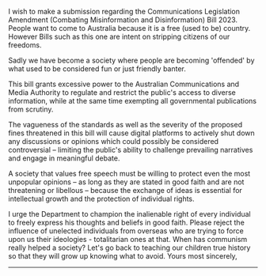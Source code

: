 I wish to make a submission regarding the Communications Legislation Amendment (Combating Misinformation and
Disinformation) Bill 2023. People want to come to Australia because it is a free (used to be) country. However Bills such as this
one are intent on stripping citizens of our freedoms.

Sadly we have become a society where people are becoming 'offended' by what used to be considered fun or just friendly
banter.

This bill grants excessive power to the Australian Communications and Media Authority to regulate and restrict the public's
access to diverse information, while at the same time exempting all governmental publications from scrutiny.

The vagueness of the standards as well as the severity of the proposed fines threatened in this bill will cause digital platforms to
actively shut down any discussions or opinions which could possibly be considered controversial – limiting the public's ability to
challenge prevailing narratives and engage in meaningful debate.

A society that values free speech must be willing to protect even the most unpopular opinions – as long as they are stated in good
faith and are not threatening or libellous – because the exchange of ideas is essential for intellectual growth and the protection of
individual rights.

I urge the Department to champion the inalienable right of every individual to freely express his thoughts and beliefs in good faith.
Please reject the influence of unelected individuals from overseas who are trying to force upon us their ideologies - totalitarian
ones at that. When has communism really helped a society? Let's go back to teaching our children true history so that they will
grow up knowing what to avoid.
Yours most sincerely,


-----

